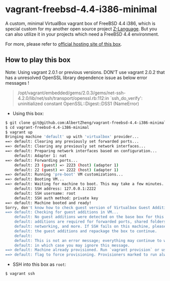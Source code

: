 # vagrant-freebsd-4.4-i386-minimal
A custom, minimal VirtualBox vagrant box of FreeBSD 4.4 i386, which is special custom for my another open source project [Z-Language](https://github.com/AlbertZheng/zlang-zvm). But you can also utilize it in your projects which need a FreeBSD 4.4 environment.

For more, please refer to [official hosting site of this box](https://app.vagrantup.com/AlbertZheng/boxes/vagrant-freebsd-4.4-i386-minimal).


## How to play this box

Note: Using vagrant 2.0.1 or previous versions. DON'T use vagrant 2.0.2 that has a unresolved OpenSSL library dependence issue as below error messages !

  > /opt/vagrant/embedded/gems/2.0.3/gems/net-ssh-4.2.0/lib/net/ssh/transport/openssl.rb:112:in `ssh_do_verify':
  > uninitialized constant OpenSSL::Digest::DSS1 (NameError)


- Using this box:
```bash
$ git clone git@github.com:AlbertZheng/vagrant-freebsd-4.4-i386-minimal.git
$ cd vagrant-freebsd-4.4-i386-minimal
$ vagrant up
Bringing machine 'default' up with 'virtualbox' provider...
==> default: Clearing any previously set forwarded ports...
==> default: Clearing any previously set network interfaces...
==> default: Preparing network interfaces based on configuration...
    default: Adapter 1: nat
==> default: Forwarding ports...
    default: 23 (guest) => 2223 (host) (adapter 1)
    default: 22 (guest) => 2222 (host) (adapter 1)
==> default: Running 'pre-boot' VM customizations...
==> default: Booting VM...
==> default: Waiting for machine to boot. This may take a few minutes...
    default: SSH address: 127.0.0.1:2222
    default: SSH username: root
    default: SSH auth method: private key
==> default: Machine booted and ready!
Sorry, don't know how to check guest version of Virtualbox Guest Additions on this platform. Stopping installation.
==> default: Checking for guest additions in VM...
    default: No guest additions were detected on the base box for this VM! Guest
    default: additions are required for forwarded ports, shared folders, host only
    default: networking, and more. If SSH fails on this machine, please install
    default: the guest additions and repackage the box to continue.
    default:
    default: This is not an error message; everything may continue to work properly,
    default: in which case you may ignore this message.
==> default: Machine already provisioned. Run `vagrant provision` or use the `--provision`
==> default: flag to force provisioning. Provisioners marked to run always will still run.
```

- SSH into this box as `root`:
```bash
$ vagrant ssh
```

